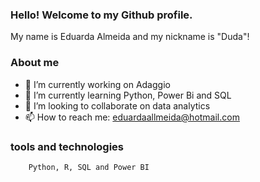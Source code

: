 ### Hello! Welcome to my Github profile.

My name is Eduarda Almeida and my nickname is "Duda"!

### About me

- 🔭 I’m currently working on Adaggio
- 🌱 I’m currently learning Python, Power Bi and SQL  
- 👯 I’m looking to collaborate on data analytics
- 📫 How to reach me: eduardaallmeida@hotmail.com


### tools and technologies
           
        Python, R, SQL and Power BI

          
           
          
